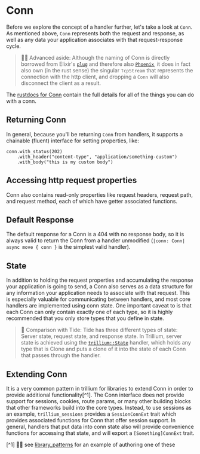 # Conn

Before we explore the concept of a handler further, let's take a look
at `Conn`. As mentioned above, `Conn` represents both the request and
response, as well as any data your application associates with that
request-response cycle.

> 🧑‍🎓 Advanced aside: Although the naming of Conn is directly
> borrowed from Elixir's [`plug`](https://github.com/elixir-plug/plug)
> and therefore also [`Phoenix`](https://www.phoenixframework.org/),
> it does in fact also own (in the rust sense) the singular
> `TcpStream` that represents the connection with the http client, and
> dropping a `Conn` will also disconnect the client as a result.

The [rustdocs for Conn](https://docs.trillium.rs/trillium/struct.conn)
contain the full details for all of the things you can do with a conn.

## Returning Conn
In general, because you'll be returning `Conn` from handlers, it
supports a chainable (fluent) interface for setting properties, like:

```rust,noplaypen
conn.with_status(202)
    .with_header("content-type", "application/something-custom")
    .with_body("this is my custom body")
```

## Accessing http request properties

Conn also contains read-only properties like request headers, request
path, and request method, each of which have getter associated
functions.

## Default Response

The default response for a Conn is a 404 with no response body, so it
is always valid to return the Conn from a handler unmodified (`|conn:
Conn| async move { conn }` is the simplest valid handler).

## State

In addition to holding the request properties and accumulating the
response your application is going to send, a Conn also serves as a
data structure for any information your application needs to associate
with that request. This is especially valuable for communicating
between handlers, and most core handlers are implemented using conn
state. One important caveat to is that each Conn can only contain
exactly one of each type, so it is highly recommended that you only
store types that you define in state.

> 🌊 Comparison with Tide: Tide has three different types of state:
> Server state, request state, and response state. In Trillium, server
> state is achieved using the
> [`trillium::State`](https://docs.trillium.rs/trillium/struct.state)
> handler, which holds any type that is Clone and puts a clone of it
> into the state of each Conn that passes through the handler.


## Extending Conn

It is a very common pattern in trillium for libraries to extend Conn
in order to provide additional functionality[^1]. The Conn interface
does not provide support for sessions, cookies, route params, or many
other building blocks that other frameworks build into the core
types. Instead, to use sessions as an example, `trillium_sessions`
provides a `SessionConnExt` trait which provides associated functions
for Conn that offer session support. In general, handlers that put
data into conn state also will provide convenience functions for
accessing that state, and will export a `[Something]ConnExt` trait.

[^1] 🧑‍🎓 see [library_patterns](../library_patterns.md) for an example
of authoring one of these
